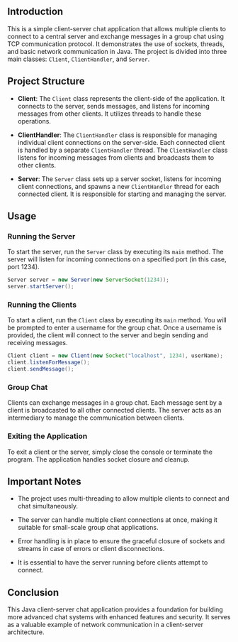 ## Introduction

This is a simple client-server chat application that allows multiple clients to connect to a central server and exchange messages in a group chat using TCP communication protocol. It demonstrates the use of sockets, threads, and basic network communication in Java. The project is divided into three main classes: `Client`, `ClientHandler`, and `Server`.


## Project Structure

- **Client**: The `Client` class represents the client-side of the application. It connects to the server, sends messages, and listens for incoming messages from other clients. It utilizes threads to handle these operations.

- **ClientHandler**: The `ClientHandler` class is responsible for managing individual client connections on the server-side. Each connected client is handled by a separate `ClientHandler` thread. The `ClientHandler` class listens for incoming messages from clients and broadcasts them to other clients.

- **Server**: The `Server` class sets up a server socket, listens for incoming client connections, and spawns a new `ClientHandler` thread for each connected client. It is responsible for starting and managing the server.


## Usage

### Running the Server
To start the server, run the `Server` class by executing its `main` method. The server will listen for incoming connections on a specified port (in this case, port 1234).

```java
Server server = new Server(new ServerSocket(1234));
server.startServer();
```


### Running the Clients
To start a client, run the `Client` class by executing its `main` method. You will be prompted to enter a username for the group chat. Once a username is provided, the client will connect to the server and begin sending and receiving messages.

```java
Client client = new Client(new Socket("localhost", 1234), userName);
client.listenForMessage();
client.sendMessage();
```

### Group Chat
Clients can exchange messages in a group chat. Each message sent by a client is broadcasted to all other connected clients. The server acts as an intermediary to manage the communication between clients.


### Exiting the Application
To exit a client or the server, simply close the console or terminate the program. The application handles socket closure and cleanup.


## Important Notes
- The project uses multi-threading to allow multiple clients to connect and chat simultaneously.

- The server can handle multiple client connections at once, making it suitable for small-scale group chat applications.

- Error handling is in place to ensure the graceful closure of sockets and streams in case of errors or client disconnections.

- It is essential to have the server running before clients attempt to connect.

## Conclusion
This Java client-server chat application provides a foundation for building more advanced chat systems with enhanced features and security. It serves as a valuable example of network communication in a client-server architecture.
